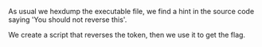 As usual we hexdump the executable file, we find a hint in the source code saying 'You should not reverse this'.

We create a script that reverses the token, then we use it to get the flag.

